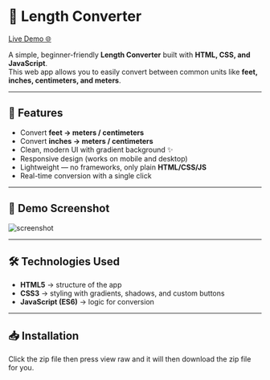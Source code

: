 # 📏 Length Converter 

[Live Demo 🌐](https://kanegibbons.github.io/Length-Converter/)

A simple, beginner-friendly **Length Converter** built with **HTML, CSS, and JavaScript**.  
This web app allows you to easily convert between common units like **feet, inches, centimeters, and meters**.  

---

## 🚀 Features  

- Convert **feet → meters / centimeters**  
- Convert **inches → meters / centimeters**  
- Clean, modern UI with gradient background ✨  
- Responsive design (works on mobile and desktop)  
- Lightweight — no frameworks, only plain **HTML/CSS/JS**  
- Real-time conversion with a single click  

---

## 🎨 Demo Screenshot  

![screenshot](https://uploads.onecompiler.io/436um5srr/3y5x8jr6s/Screenshot_20250929-173052.png)  

---

## 🛠️ Technologies Used  

- **HTML5** → structure of the app  
- **CSS3** → styling with gradients, shadows, and custom buttons  
- **JavaScript (ES6)** → logic for conversion  

---

## 📥 Installation  

Click the zip file then press view raw and it will then download the zip file for you. 
